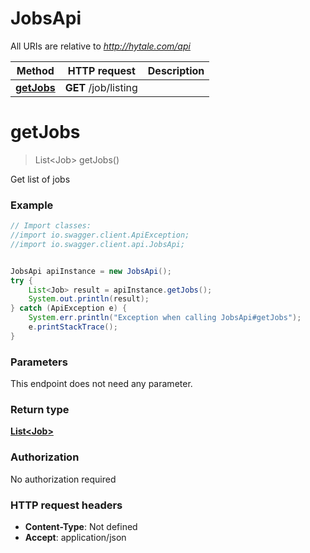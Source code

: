 # JobsApi

All URIs are relative to *http://hytale.com/api*

Method | HTTP request | Description
------------- | ------------- | -------------
[**getJobs**](JobsApi.md#getJobs) | **GET** /job/listing | 


<a name="getJobs"></a>
# **getJobs**
> List&lt;Job&gt; getJobs()



Get list of jobs

### Example
```java
// Import classes:
//import io.swagger.client.ApiException;
//import io.swagger.client.api.JobsApi;


JobsApi apiInstance = new JobsApi();
try {
    List<Job> result = apiInstance.getJobs();
    System.out.println(result);
} catch (ApiException e) {
    System.err.println("Exception when calling JobsApi#getJobs");
    e.printStackTrace();
}
```

### Parameters
This endpoint does not need any parameter.

### Return type

[**List&lt;Job&gt;**](Job.md)

### Authorization

No authorization required

### HTTP request headers

 - **Content-Type**: Not defined
 - **Accept**: application/json

